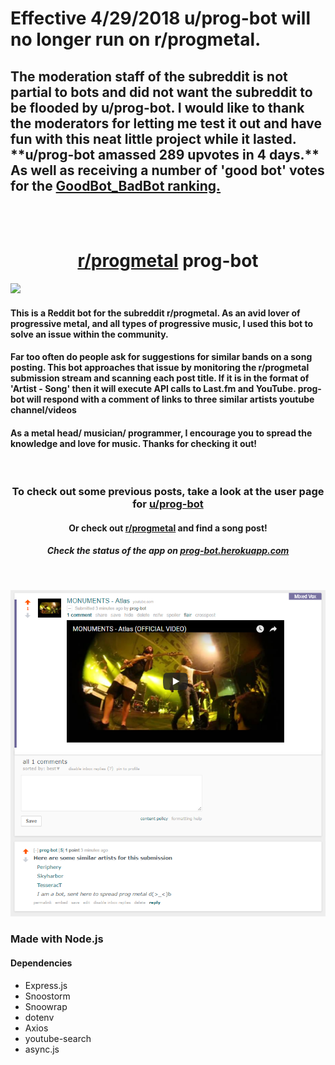 <h1>Effective 4/29/2018 u/prog-bot will no longer run on r/progmetal.</h1>
<h2>The moderation staff of the subreddit is not partial to bots and did not want the subreddit to be flooded by u/prog-bot. I would like to thank the moderators for letting me test it out and have fun with this neat little project while it lasted. **u/prog-bot amassed 289 upvotes in 4 days.** As well as receiving a number of 'good bot' votes for the <a href='https://goodbot-badbot.herokuapp.com/'>GoodBot_BadBot ranking.</a></h2>


<br>
<br>

<h1 align="center"><a href="https://www.reddit.com/r/progmetal/">r/progmetal</a> prog-bot</h1>
<img src=https://heroku-badge.herokuapp.com/?app=prog-bot>
<h4 >This is a Reddit bot for the subreddit r/progmetal. As an avid lover of progressive metal, and all types of progressive music, I used this bot to solve an issue within the community. </h4>
<h4 >Far too often do people ask for suggestions for similar bands on a song posting. This bot approaches that issue by monitoring the r/progmetal submission stream and scanning each post title. If it is in the format of 'Artist - Song' then it will execute API calls to Last.fm and YouTube. <bold>prog-bot</bold> will respond with a comment of links to three similar artists youtube channel/videos</h4>
<h4 >As a metal head/ musician/ programmer, I encourage you to spread the knowledge and love for music. Thanks for checking it out!</h4>
<br>

<h3 align="center"> To check out some previous posts, take a look at the user page for <bold><a href="https://www.reddit.com/user/prog-bot/">u/prog-bot</a></bold></h3>


<h4 align="center"> Or check out <a href="https://www.reddit.com/r/progmetal/">r/progmetal</a> and find a song post!</h4>
<h5 align="center">Check the status of the app on <a href='https://prog-bot.herokuapp.com/'>prog-bot.herokuapp.com</a></h5>

<br>
<p align="center">
    <img src="/example1.png"/>
</p>
<div style="margin: auto">
    <h3>Made with Node.js</h3>
    <h4>Dependencies</h4>
    <ul>
        <li>
            Express.js
        </li>
        <li>
            Snoostorm
        </li>
        <li>
            Snoowrap
        </li>
        <li>
            dotenv
        </li>
        <li>
            Axios
        </li>
        <li>
            youtube-search
        </li>
        <li>
            async.js
        </li>
    </ul>
</div>